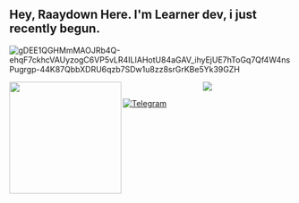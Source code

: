 ## Hey, Raaydown Here. I'm Learner dev, i just recently begun.

![gDEE1QGHMmMAOJRb4Q-ehqF7ckhcVAUyzogC6VP5vLR4ILIAHotU84aGAV_ihyEjUE7hToGq7Qf4W4nsPugrgp-44K87QbbXDRU6qzb7SDw1u8zz8srGrKBe5Yk39GZH](https://image.myanimelist.net/ui/gDEE1QGHMmMAOJRb4Q-ehqF7ckhcVAUyzogC6VP5vLR4ILIAHotU84aGAV_ihyEjUE7hToGq7Qf4W4nsPugrgp-44K87QbbXDRU6qzb7SDw1u8zz8srGrKBe5Yk39GZH)

<img align='left' src='[https://user-images.githubusercontent.com/5713670/87202985-820dcb80-c2b6-11ea-9f56-7ec461c497c3.gif](https://images-wixmp-ed30a86b8c4ca887773594c2.wixmp.com/f/3f6c9099-966e-4d5e-ba80-ad3837441484/d7ehpb8-7b73e284-2d4e-4182-b52e-fdcc2b7dd627.jpg/v1/fill/w_1024,h_641,q_75,strp/goku_s_goodbye_by_cheygipe_d7ehpb8-fullview.jpg?token=eyJ0eXAiOiJKV1QiLCJhbGciOiJIUzI1NiJ9.eyJzdWIiOiJ1cm46YXBwOjdlMGQxODg5ODIyNjQzNzNhNWYwZDQxNWVhMGQyNmUwIiwiaXNzIjoidXJuOmFwcDo3ZTBkMTg4OTgyMjY0MzczYTVmMGQ0MTVlYTBkMjZlMCIsIm9iaiI6W1t7ImhlaWdodCI6Ijw9NjQxIiwicGF0aCI6IlwvZlwvM2Y2YzkwOTktOTY2ZS00ZDVlLWJhODAtYWQzODM3NDQxNDg0XC9kN2VocGI4LTdiNzNlMjg0LTJkNGUtNDE4Mi1iNTJlLWZkY2MyYjdkZDYyNy5qcGciLCJ3aWR0aCI6Ijw9MTAyNCJ9XV0sImF1ZCI6WyJ1cm46c2VydmljZTppbWFnZS5vcGVyYXRpb25zIl19._vsbkN4OuJqkj3tLm6o4Pp2yHT5wVZb0ACTWmSLBCn8)' width='200"'>

<p align="center"><a href="https://github.com/raaydown"><img src="https://github-readme-stats.vercel.app/api?username=raaydown&show_icons=true&theme=dark"></a></p>

[![Telegram](https://img.shields.io/badge/Telegram-2CA5E0?style=for-the-badge&logo=telegram&logoColor=white/)](https://t.me/raaydown)
